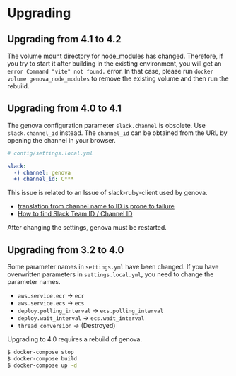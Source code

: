 # Upgrading

## Upgrading from 4.1 to 4.2

The volume mount directory for node_modules has changed. Therefore, if you try to start it after building in the existing environment, you will get an `error Command "vite" not found.` error.
In that case, please run `docker volume genova_node_modules` to remove the existing volume and then run the rebuild.

## Upgrading from 4.0 to 4.1

The genova configuration parameter `slack.channel` is obsolete. Use `slack.channel_id` instead.
The `channel_id` can be obtained from the URL by opening the channel in your browser.

```yaml
# config/settings.local.yml

slack:
  -) channel: genova
  +) channel_id: C***
```

This issue is related to an Issue of slack-ruby-client used by genova.

* [translation from channel name to ID is prone to failure ](https://github.com/slack-ruby/slack-ruby-client/issues/271)
* [How to find Slack Team ID / Channel ID](https://feedly.helpscoutdocs.com/article/648-how-to-find-slack-channel-id)

After changing the settings, genova must be restarted.

## Upgrading from 3.2 to 4.0

Some parameter names in `settings.yml` have been changed.
If you have overwritten parameters in `settings.local.yml`, you need to change the parameter names.

* `aws.service.ecr` -> `ecr`
* `aws.service.ecs` -> `ecs`
* `deploy.polling_interval` -> `ecs.polling_interval`
* `deploy.wait_interval` -> `ecs.wait_interval`
* `thread_conversion` -> (Destroyed)

Upgrading to 4.0 requires a rebuild of genova.

```zsh
$ docker-compose stop
$ docker-compose build
$ docker-compose up -d
```
